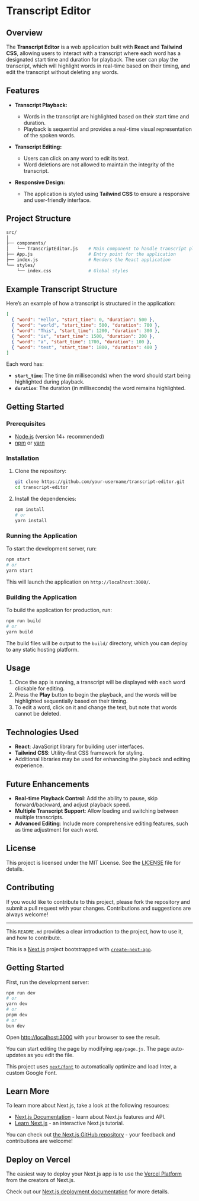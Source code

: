 
# Transcript Editor

## Overview

The **Transcript Editor** is a web application built with **React** and **Tailwind CSS**, allowing users to interact with a transcript where each word has a designated start time and duration for playback. The user can play the transcript, which will highlight words in real-time based on their timing, and edit the transcript without deleting any words.

## Features

- **Transcript Playback:**
  - Words in the transcript are highlighted based on their start time and duration.
  - Playback is sequential and provides a real-time visual representation of the spoken words.
  
- **Transcript Editing:**
  - Users can click on any word to edit its text.
  - Word deletions are not allowed to maintain the integrity of the transcript.

- **Responsive Design:**
  - The application is styled using **Tailwind CSS** to ensure a responsive and user-friendly interface.

## Project Structure

```bash
src/
│
├── components/
│   └── TranscriptEditor.js    # Main component to handle transcript playback and editing
├── App.js                     # Entry point for the application
├── index.js                   # Renders the React application
└── styles/
    └── index.css              # Global styles
```

## Example Transcript Structure

Here’s an example of how a transcript is structured in the application:

```json
[
  { "word": "Hello", "start_time": 0, "duration": 500 },
  { "word": "world", "start_time": 500, "duration": 700 },
  { "word": "This", "start_time": 1200, "duration": 300 },
  { "word": "is", "start_time": 1500, "duration": 200 },
  { "word": "a", "start_time": 1700, "duration": 100 },
  { "word": "test", "start_time": 1800, "duration": 400 }
]
```

Each word has:
- **`start_time`**: The time (in milliseconds) when the word should start being highlighted during playback.
- **`duration`**: The duration (in milliseconds) the word remains highlighted.

## Getting Started

### Prerequisites

- [Node.js](https://nodejs.org/) (version 14+ recommended)
- [npm](https://www.npmjs.com/) or [yarn](https://yarnpkg.com/)

### Installation

1. Clone the repository:

   ```bash
   git clone https://github.com/your-username/transcript-editor.git
   cd transcript-editor
   ```

2. Install the dependencies:

   ```bash
   npm install
   # or
   yarn install
   ```

### Running the Application

To start the development server, run:

```bash
npm start
# or
yarn start
```

This will launch the application on `http://localhost:3000/`.

### Building the Application

To build the application for production, run:

```bash
npm run build
# or
yarn build
```

The build files will be output to the `build/` directory, which you can deploy to any static hosting platform.

## Usage

1. Once the app is running, a transcript will be displayed with each word clickable for editing.
2. Press the **Play** button to begin the playback, and the words will be highlighted sequentially based on their timing.
3. To edit a word, click on it and change the text, but note that words cannot be deleted.

## Technologies Used

- **React**: JavaScript library for building user interfaces.
- **Tailwind CSS**: Utility-first CSS framework for styling.
- Additional libraries may be used for enhancing the playback and editing experience.

## Future Enhancements

- **Real-time Playback Control**: Add the ability to pause, skip forward/backward, and adjust playback speed.
- **Multiple Transcript Support**: Allow loading and switching between multiple transcripts.
- **Advanced Editing**: Include more comprehensive editing features, such as time adjustment for each word.

## License

This project is licensed under the MIT License. See the [LICENSE](LICENSE) file for details.

## Contributing

If you would like to contribute to this project, please fork the repository and submit a pull request with your changes. Contributions and suggestions are always welcome!

---

This `README.md` provides a clear introduction to the project, how to use it, and how to contribute.


This is a [Next.js](https://nextjs.org/) project bootstrapped with [`create-next-app`](https://github.com/vercel/next.js/tree/canary/packages/create-next-app).

## Getting Started

First, run the development server:

```bash
npm run dev
# or
yarn dev
# or
pnpm dev
# or
bun dev
```

Open [http://localhost:3000](http://localhost:3000) with your browser to see the result.

You can start editing the page by modifying `app/page.js`. The page auto-updates as you edit the file.

This project uses [`next/font`](https://nextjs.org/docs/basic-features/font-optimization) to automatically optimize and load Inter, a custom Google Font.

## Learn More

To learn more about Next.js, take a look at the following resources:

- [Next.js Documentation](https://nextjs.org/docs) - learn about Next.js features and API.
- [Learn Next.js](https://nextjs.org/learn) - an interactive Next.js tutorial.

You can check out [the Next.js GitHub repository](https://github.com/vercel/next.js/) - your feedback and contributions are welcome!

## Deploy on Vercel

The easiest way to deploy your Next.js app is to use the [Vercel Platform](https://vercel.com/new?utm_medium=default-template&filter=next.js&utm_source=create-next-app&utm_campaign=create-next-app-readme) from the creators of Next.js.

Check out our [Next.js deployment documentation](https://nextjs.org/docs/deployment) for more details.

